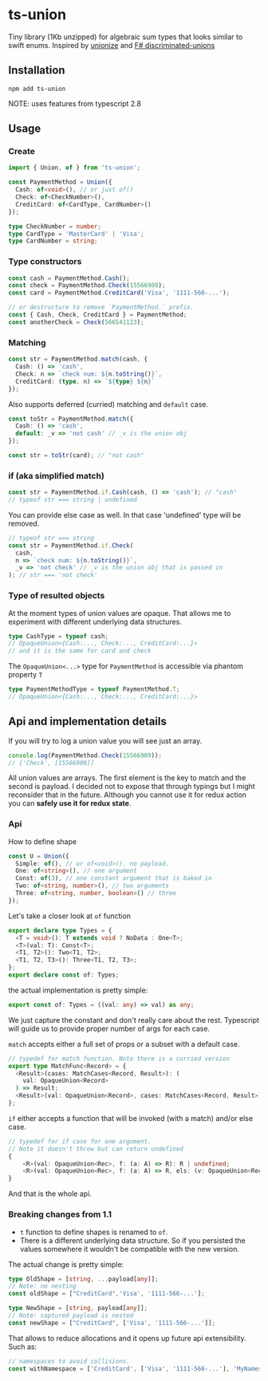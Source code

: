 # ts-union

Tiny library (1Kb unzipped) for algebraic sum types that looks similar to swift enums. Inspired by [unionize](https://github.com/pelotom/unionize) and [F# discriminated-unions](https://docs.microsoft.com/en-us/dotnet/fsharp/language-reference/discriminated-unions)

## Installation

```
npm add ts-union
```

NOTE: uses features from typescript 2.8

## Usage

### Create

```typescript
import { Union, of } from 'ts-union';

const PaymentMethod = Union({
  Cash: of<void>(), // or just of()
  Check: of<CheckNumber>(),
  CreditCard: of<CardType, CardNumber>()
});

type CheckNumber = number;
type CardType = 'MasterCard' | 'Visa';
type CardNumber = string;
```

### Type constructors

```typescript
const cash = PaymentMethod.Cash();
const check = PaymentMethod.Check(15566909);
const card = PaymentMethod.CreditCard('Visa', '1111-566-...');

// or destructure to remove `PaymentMethod.` prefix.
const { Cash, Check, CreditCard } = PaymentMethod;
const anotherCheck = Check(566541123);
```

### Matching

```typescript
const str = PaymentMethod.match(cash, {
  Cash: () => 'cash',
  Check: n => `check num: ${n.toString()}`,
  CreditCard: (type, n) => `${type} ${n}`
});
```

Also supports deferred (curried) matching and `default` case.

```typescript
const toStr = PaymentMethod.match({
  Cash: () => 'cash',
  default: _v => 'not cash' // _v is the union obj
});

const str = toStr(card); // "not cash"
```

### if (aka simplified match)

```typescript
const str = PaymentMethod.if.Cash(cash, () => 'cash'); // "cash"
// typeof str === string | undefined
```

You can provide else case as well. In that case 'undefined' type will be removed.

```typescript
// typeof str === string
const str = PaymentMethod.if.Check(
  cash,
  n => `check num: ${n.toString()}`,
  _v => 'not check' // _v is the union obj that is passed in
); // str === 'not check'
```

### Type of resulted objects

At the moment types of union values are opaque. That allows me to experiment with different underlying data structures.

```typescript
type CashType = typeof cash;
// OpaqueUnion<{Cash:..., Check:..., CreditCard:...}>
// and it is the same for card and check
```

The `OpaqueUnion<...>` type for `PaymentMethod` is accessible via phantom property `T`

```typescript
type PaymentMethodType = typeof PaymentMethod.T;
// OpaqueUnion<{Cash:..., Check:..., CreditCard:...}>
```

## Api and implementation details

If you will try to log a union value you will see just an array.

```typescript
console.log(PaymentMethod.Check(15566909));
// ['Check', [15566909]]
```

All union values are arrays. The first element is the key to match and the second is payload. I decided not to expose that through typings but I might reconsider that in the future. Although you cannot use it for redux action you can **safely use it for redux state**.

### Api

How to define shape

```typescript
const U = Union({
  Simple: of(), // or of<void>(). no payload.
  One: of<string>(), // one argument
  Const: of(3), // one constant argument that is baked in
  Two: of<string, number>(), // two arguments
  Three: of<string, number, boolean>() // three
});
```

Let's take a closer look at `of` function

```typescript
export declare type Types = {
  <T = void>(): T extends void ? NoData : One<T>;
  <T>(val: T): Const<T>;
  <T1, T2>(): Two<T1, T2>;
  <T1, T2, T3>(): Three<T1, T2, T3>;
};
export declare const of: Types;
```

the actual implementation is pretty simple:

```typescript
export const of: Types = ((val: any) => val) as any;
```

We just capture the constant and don't really care about the rest. Typescript will guide us to provide proper number of args for each case.

`match` accepts either a full set of props or a subset with a default case.

```typescript
// typedef for match function. Note there is a curried version
export type MatchFunc<Record> = {
  <Result>(cases: MatchCases<Record, Result>): (
    val: OpaqueUnion<Record>
  ) => Result;
  <Result>(val: OpaqueUnion<Record>, cases: MatchCases<Record, Result>): Result;
};
```

`if` either accepts a function that will be invoked (with a match) and/or else case.

```typescript
// typedef for if case for one argument.
// Note it doesn't throw but can return undefined
{
    <R>(val: OpaqueUnion<Rec>, f: (a: A) => R): R | undefined;
    <R>(val: OpaqueUnion<Rec>, f: (a: A) => R, els: (v: OpaqueUnion<Rec>) => R): R;
}
```

And that is the whole api.

### Breaking changes from 1.1

* `t` function to define shapes is renamed to `of`.
* There is a different underlying data structure. So if you persisted the values somewhere it wouldn't be compatible with the new version.

The actual change is pretty simple:

```typescript
type OldShape = [string, ...payload[any]];
// Note: no nesting
const oldShape = ["CreditCard",'Visa', '1111-566-...'];

type NewShape = [string, payload[any]];
// Note: captured payload is nested
const newShape = ["CreditCard", ['Visa', '1111-566-...']];
```

That allows to reduce allocations and it opens up future api extensibility. Such as:

```typescript
// namespaces to avoid collisions.
const withNamespace = ['CreditCard', ['Visa', '1111-566-...'], 'MyNamespace'];
```

